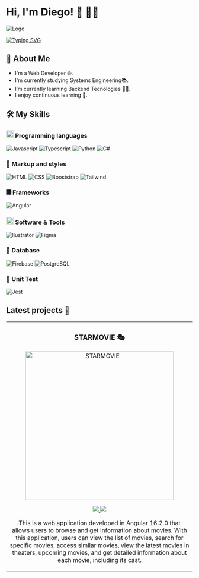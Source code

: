 <div>

# Hi, I'm Diego! 👋 👨‍💻


![Logo](https://i.postimg.cc/rpM4NygQ/Logo-ST1-4.png)


[![Typing SVG](https://readme-typing-svg.herokuapp.com?font=Fira+Code&size=30&duration=2000&pause=500&width=435&lines=Hello+World;I'm+Diego;Software+Developer)](https://git.io/typing-svg)


## 🚀 About Me
- I'm a Web Developer 🌐.
- I'm currently studying Systems Engineering📚.
- I’m currently learning Backend Tecnologies 👩‍💻.
- I enjoy continuous learning 🔄.


## 🛠️ My Skills

### <picture> <img src = "https://github.com/7oSkaaa/7oSkaaa/blob/main/Images/Programming_Languages.gif?raw=true" width = 20px>  </picture> Programming languages

![Javascript](https://img.shields.io/badge/Javascript-000000?style=&logo=javascript)
![Typescript](https://img.shields.io/badge/Typescript-3178C6?style=&logo=typescript&logoColor=white)
![Python](https://img.shields.io/badge/Python-3776AB?style=&logo=python&logoColor=white)
![C#](https://img.shields.io/badge/Csharp-512BD4?style=&logo=csharp) 
</div>

### 🎨 Markup and styles
![HTML](https://img.shields.io/badge/HTML-000000?style=&logo=html5)
![CSS](https://img.shields.io/badge/CSS-1572B6?style=&logo=css3)
![Booststrap](https://img.shields.io/badge/Bootstrap-7952B3?style=&logo=bootstrap&logoColor=white)
![Tailwind](https://img.shields.io/badge/Tailwindcss-06B6D4?style=&logo=tailwindcss&logoColor=white)


### 🎆 Frameworks
![Angular](https://img.shields.io/badge/Angular-DD0031?style=&logo=angular)

### <picture> <img src = "https://github.com/7oSkaaa/7oSkaaa/blob/main/Images/Software_Tools.gif?raw=true" width = 20px>  </picture> Software & Tools
![Ilustrator](https://img.shields.io/badge/Illustrator-2A2A2A?style=&logo=adobeillustrator)
![Figma](https://img.shields.io/badge/figma-F0F0F0?style=&logo=figma)

### 💾 Database
![Firebase](https://img.shields.io/badge/Firebase-%23FFCA28.svg?logo=Firebase&logoColor=white)
![PostgreSQL](https://img.shields.io/badge/PostgreSQL-4169E1?style=&logo=postgresql&logoColor=white)

### 🧪 Unit Test
![Jest](https://img.shields.io/badge/Jest-FB6503?style=&logo=jest)

## Latest projects 🎇
<table>
<tr>
<td width="50%">
<h3 align="center">STARMOVIE 🎭</h3>
<div align="center">
<a href="https://demo-star-movie.netlify.app/movie/list-movies" target="_blank"><img src="https://i.ibb.co/bW2TRDp/starmo.jpg" width="400" alt="STARMOVIE"></a>
<p>
<a href="https://github.com/STARS1LVER/star-movie.git" target="_blank">
<img src="https://img.shields.io/badge/Code-F3F3F3?style=for-the-badge&logo=github&logoColor=black">
</a>
<a href="https://demo-star-movie.netlify.app/movie/list-movies" target="_blank">
<img src="https://img.shields.io/badge/Demo-F3F3F3?style=for-the-badge&logo=wikiquote&logoColor=black">
</a>

</p>
<p>This is a web application developed in Angular 16.2.0 that allows users to browse and get information about movies. With this application, users can view the list of movies, search for specific movies, access similar movies, view the latest movies in theaters, upcoming movies, and get detailed information about each movie, including its cast.</p>
</div>
                                                                                      
</td>

                                                                                    
</td>                                                    
</table>                                                                                 
</div>
<br>

